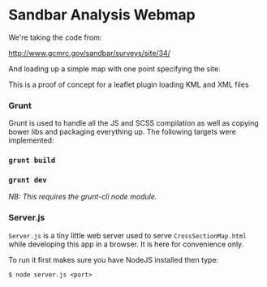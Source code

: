 # Sandbar Analysis Webmap

We're taking the code from:

http://www.gcmrc.gov/sandbar/surveys/site/34/

And loading up a simple map with one point specifying the site.

This is a proof of concept for a leaflet plugin loading KML and XML files

### Grunt

Grunt is used to handle all the JS and SCSS compilation as well as copying bower libs and packaging everything up. The following targets were implemented:

### `grunt build`
### `grunt dev`

*NB: This requires the grunt-cli node module.*

### Server.js

`Server.js` is a tiny little web server used to serve `CrossSectionMap.html` while developing this app in a browser. It is here for convenience only. 

To run it first makes sure you have NodeJS installed then type:

```
$ node server.js <port>
```